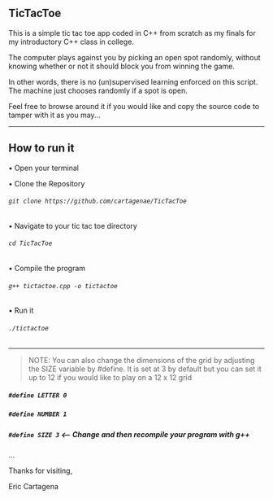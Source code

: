 TicTacToe
---------

This is a simple tic tac toe app coded in C++ from scratch as my finals for my introductory C++ class in college.

The computer plays against you by picking an open spot randomly, without knowing whether or not it should block you from winning the game.

In other words, there is no (un)supervised learning enforced on this script. The machine just chooses randomly if a spot is open.

Feel free to browse around it if you would like and copy the source code to tamper with it as you may...

----------------------------------------------------------------------------------------------------------------------

How to run it
-------------

• Open your terminal

• Clone the Repository
###### `git clone https://github.com/cartagenae/TicTacToe`

• Navigate to your tic tac toe directory
###### `cd TicTacToe`

• Compile the program
###### `g++ tictactoe.cpp -o tictactoe`

• Run it
###### `./tictactoe`

----------------------------------------------------------------------------------------------------------------------

> NOTE: You can also change the dimensions of the grid by adjusting the SIZE variable by #define. It is set at 3 by default but you can set it up to 12 if you would like to play on a 12 x 12 grid


##### `#define LETTER 0`
##### `#define NUMBER 1`
##### `#define SIZE 3`    <-- Change and then recompile your program with g++
...

Thanks for visiting,

Eric Cartagena
